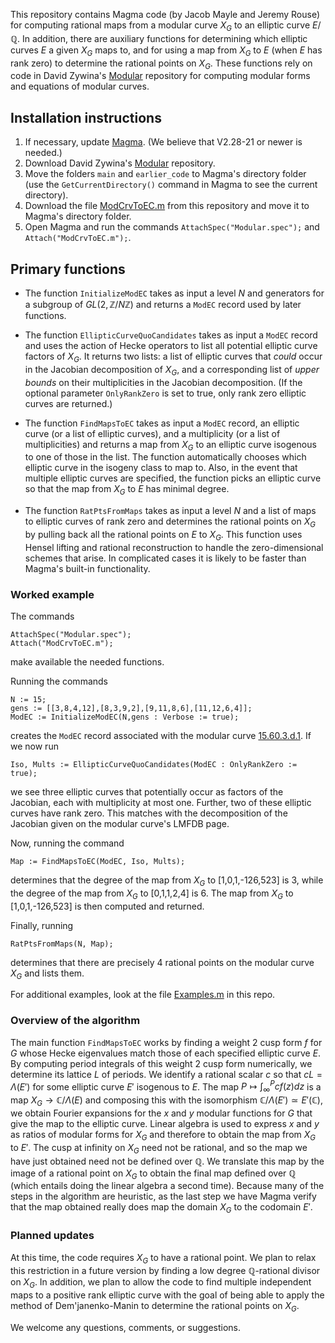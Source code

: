 This repository contains Magma code (by Jacob Mayle and Jeremy Rouse) for computing rational maps from a modular curve $X_{G}$ to an elliptic curve $E/\mathbb{Q}$. In addition, there are auxiliary functions for determining which elliptic curves $E$ a given $X_{G}$ maps to, and for using a map from $X_{G}$ to $E$ (when $E$ has rank zero) to determine the rational points on $X_{G}$. These functions rely on code in David Zywina's [Modular](https://github.com/davidzywina/Modular) repository for computing modular forms and equations of modular curves. 

## Installation instructions

1. If necessary, update [Magma](https://magma.maths.usyd.edu.au/magma/). (We believe that V2.28-21 or newer is needed.)
2. Download David Zywina's [Modular](https://github.com/davidzywina/Modular) repository.
3. Move the folders `main` and `earlier_code` to Magma's directory folder (use the <code>GetCurrentDirectory()</code> command in Magma to see the current directory).
4. Download the file [ModCrvToEC.m](https://github.com/rouseja/ModCrvToEC/ModCrvToEC.m) from this repository and move it to Magma's directory folder.
5. Open Magma and run the commands <code>AttachSpec("Modular.spec");</code> and <code>Attach("ModCrvToEC.m");</code>. 

## Primary functions

- The function <code>InitializeModEC</code> takes as input a level $N$
and generators for a subgroup of $GL(2,\mathbb{Z}/N\mathbb{Z})$ and returns a <code>ModEC</code> record used by later functions.

- The function <code>EllipticCurveQuoCandidates</code> takes as input a <code>ModEC</code> record and uses the action of Hecke operators to list all potential elliptic curve factors of $X_{G}$. It returns two lists: a list of elliptic curves that *could* occur in the Jacobian decomposition of $X_G$, and a corresponding list of *upper bounds* on their multiplicities in the Jacobian decomposition. (If the optional parameter <code>OnlyRankZero</code> is set to true,
only rank zero elliptic curves are returned.)

- The function <code>FindMapsToEC</code> takes as input a <code>ModEC</code> record, an elliptic curve (or a list of elliptic curves), and a multiplicity (or a list of multiplicities) and returns a map from $X_{G}$ to an elliptic curve isogenous to one of those in the list. The function automatically chooses which elliptic curve in the isogeny class to map to. Also, in the event that multiple elliptic curves are specified, the function picks an elliptic curve so that the map from $X_{G}$ to $E$ has minimal degree.

- The function <code>RatPtsFromMaps</code> takes as input a level $N$
and a list of maps to elliptic curves of rank zero and determines the rational points on $X_{G}$ by pulling back all the rational points on $E$ to $X_{G}$. This function uses Hensel lifting and rational reconstruction to handle the zero-dimensional schemes that arise. In complicated cases it is likely to be faster than Magma's built-in functionality.

### Worked example

The commands
```
AttachSpec("Modular.spec");
Attach("ModCrvToEC.m");
```
make available the needed functions.

Running the commands
``` 
N := 15;
gens := [[3,8,4,12],[8,3,9,2],[9,11,8,6],[11,12,6,4]];
ModEC := InitializeModEC(N,gens : Verbose := true);
```
creates the <code>ModEC</code> record associated with the modular curve [15.60.3.d.1](https://beta.lmfdb.org/ModularCurve/Q/15.60.3.d.1/). If we now run
```
Iso, Mults := EllipticCurveQuoCandidates(ModEC : OnlyRankZero := true);
```
we see three elliptic curves that potentially occur as factors of the Jacobian, each with multiplicity at most one. Further, two of these elliptic curves have rank zero. This matches with the decomposition of the Jacobian given on the modular curve's LMFDB page.

Now, running the command
```
Map := FindMapsToEC(ModEC, Iso, Mults);
```
determines that the degree of the map from $X_{G}$ to [1,0,1,-126,523] is 3, while
the degree of the map from $X_{G}$ to [0,1,1,2,4] is 6. The map from $X_{G}$ to [1,0,1,-126,523] is then computed and returned.

Finally, running
```
RatPtsFromMaps(N, Map);
```
determines that there are precisely 4 rational points on the modular curve $X_{G}$ and lists them.

For additional examples, look at the file [Examples.m](https://github.com/rouseja/ModCrvToEC/Examples.m) in this repo.

### Overview of the algorithm

The main function <code>FindMapsToEC</code> works by finding a weight 2 cusp form $f$ for $G$ whose Hecke eigenvalues match those of each specified elliptic curve $E$. By computing period integrals of this weight 2 cusp form numerically, we determine its lattice $L$ of periods. We identify a rational scalar $c$ so that
$cL = \Lambda(E')$ for some elliptic curve $E'$ isogenous to $E$. The map
$P \mapsto \int_{\infty}^{P} cf(z) dz$ is a map $X_{G} \to \mathbb{C}/\Lambda(E)$ and composing this with the isomorphism $\mathbb{C}/\Lambda(E') \simeq E'(\mathbb{C})$, we obtain Fourier expansions for the $x$ and $y$ modular functions for $G$ that give the map to the elliptic curve. Linear algebra is used to express $x$ and $y$ as ratios of modular forms for $X_{G}$ and therefore to obtain the map from $X_{G}$ to $E'$. The cusp at infinity on $X_{G}$ need not be rational, and so the map we have just obtained need not be defined over $\mathbb{Q}$. We translate this map by the image of a rational point on $X_{G}$ to obtain the final map defined over $\mathbb{Q}$ (which entails doing the linear algebra a second time). Because many of the steps in the algorithm are heuristic, as the last step we have Magma verify that the map obtained really does map the domain $X_{G}$ to the codomain $E'$.

### Planned updates

At this time, the code requires $X_{G}$ to have a rational point. We plan to relax this restriction in a future version by finding a low degree $\mathbb{Q}$-rational divisor on $X_{G}$. In addition, we plan to allow the code to find multiple independent maps to a positive rank elliptic curve with the goal of being able to apply the method of Dem'janenko-Manin to determine the rational points on $X_{G}$. 

We welcome any questions, comments, or suggestions.
